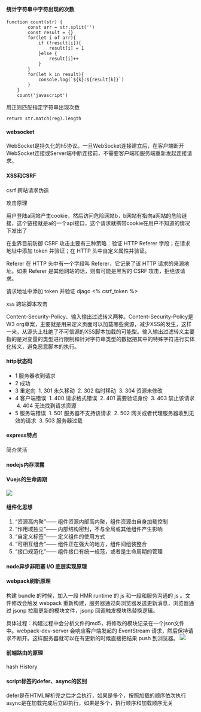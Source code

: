 #### 统计字符串中字符出现的次数
```
function count(str) {
        const arr = str.split('')
        const result = {}
        for(let i of arr){
            if (!result[i]){
                result[i] = 1
            }else {
                result[i]++
            }
        }
        for(let k in result){
            console.log(`${k}:${result[k]}`)
        }
    }
    count('javascript')
```
用正则匹配指定字符串出现次数
```
return str.match(reg).length
```
#### websocket
WebSocket是持久化的h5协议。一旦WebSocket连接建立后，在客户端断开WebSocket连接或Server端中断连接前，不需要客户端和服务端重新发起连接请求。
#### XSS和CSRF
csrf 跨站请求伪造

攻击原理

用户登陆a网站产生cookie，然后访问危险网站b，b网站有指向a网站的危险链接，这个链接就是a的一个api接口，这个请求就携带cookie在用户不知道的情况下发出了

在业界目前防御 CSRF 攻击主要有三种策略：验证 HTTP Referer 字段；在请求地址中添加 token 并验证；在 HTTP 头中自定义属性并验证。

Referer 在 HTTP 头中有一个字段叫 Referer，它记录了该 HTTP 请求的来源地址。如果 Referer 是其他网站的话，则有可能是黑客的 CSRF 攻击，拒绝该请求。

请求地址中添加 token 并验证 djago <% csrf_token %>

xss 跨站脚本攻击

Content-Security-Policy、输入输出过滤转义两种。Content-Security-Policy是W3 org草案，主要就是用来定义页面可以加载哪些资源，减少XSS的发生，这样一来，从源头上杜绝了不可信源的XSS脚本加载的可能型。输入输出过滤转义主要指的是对变量的类型进行限制和针对字符串类型的数据把其中的特殊字符进行实体化转义，避免恶意脚本的执行。
#### http状态码
- 1 服务器收到请求
- 2 成功
- 3 重定向
  1. 301 永久移动
  2. 302 临时移动
  3. 304 资源未修改
- 4 客户端错误
  1. 400 请求格式错误
  2. 401 需要验证身份
  3. 403 禁止该请求
  4. 404 无法找到请求资源
- 5 服务端错误
  1. 501 服务器不支持该请求
  2. 502 网关或者代理服务器收到无效的请求
  3. 503 服务器过载
#### express特点
 简介灵活
#### nodejs内存泄露
#### Vuejs的生命周期
![](https://cn.vuejs.org/images/lifecycle.png)
#### 组件化思想
1. “资源高内聚”—— 组件资源内部高内聚，组件资源由自身加载控制
2. “作用域独立”—— 内部结构密封，不与全局或其他组件产生影响 
3. “自定义标签”—— 定义组件的使用方式
4. “可相互组合”—— 组件正在强大的地方，组件间组装整合
5. “接口规范化”—— 组件接口有统一规范，或者是生命周期的管理
#### node异步非阻塞 I/O 底层实现原理
#### webpack刷新原理
构建 bundle 的时候，加入一段 HMR runtime 的 js 和一段和服务沟通的 js 。文件修改会触发 webpack 重新构建，服务器通过向浏览器发送更新消息，浏览器通过 jsonp 拉取更新的模块文件，jsonp 回调触发模块热替换逻辑。

具体过程：构建过程中会分析文件的md5，将修改的模块记录在一个json文件中。webpack-dev-server 会响应客户端发起的 EventStream 请求，然后保持请求不断开。这样服务器就可以在有更新的时候直接把结果 push 到浏览器。
![](https://zos.alipayobjects.com/rmsportal/MrLNdSjTeZJdtvczOalS.svg)

#### 前端路由的原理
hash History

#### script标签的defer、async的区别
defer是在HTML解析完之后才会执行，如果是多个，按照加载的顺序依次执行
async是在加载完成后立即执行，如果是多个，执行顺序和加载顺序无关
